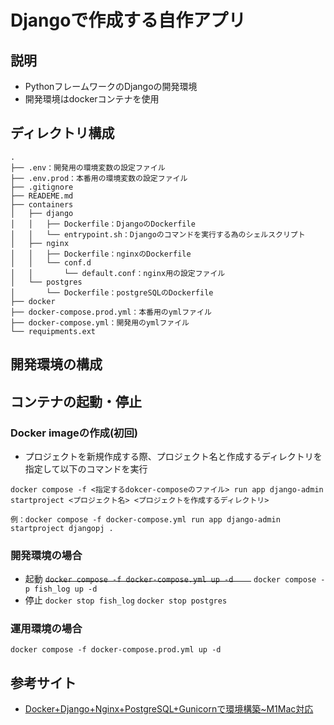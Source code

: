 # Djangoで作成する自作アプリ
## 説明
- PythonフレームワークのDjangoの開発環境
- 開発環境はdockerコンテナを使用

## ディレクトリ構成
```
.
├── .env：開発用の環境変数の設定ファイル
├── .env.prod：本番用の環境変数の設定ファイル
├── .gitignore
├── READEME.md
├── containers
│   ├── django
│   │   ├── Dockerfile：DjangoのDockerfile
│   │   └── entrypoint.sh：Djangoのコマンドを実行する為のシェルスクリプト
│   ├── nginx
│   │   ├── Dockerfile：nginxのDockerfile
│   │   └── conf.d
│   │       └── default.conf：nginx用の設定ファイル
│   └── postgres
│       └── Dockerfile：postgreSQLのDockerfile
├── docker
├── docker-compose.prod.yml：本番用のymlファイル
├── docker-compose.yml：開発用のymlファイル
└── requipments.ext
```
## 開発環境の構成


## コンテナの起動・停止
### Docker imageの作成(初回)
- プロジェクトを新規作成する際、プロジェクト名と作成するディレクトリを指定して以下のコマンドを実行
```
docker compose -f <指定するdokcer-composeのファイル> run app django-admin startproject <プロジェクト名> <プロジェクトを作成するディレクトリ>

例：docker compose -f docker-compose.yml run app django-admin startproject djangopj .

```
### 開発環境の場合
- 起動
  ~~`docker compose -f docker-compose.yml up -d    `~~
  `docker compose -p fish_log up -d`
- 停止
  `docker stop fish_log`
  `docker stop postgres`
  

### 運用環境の場合
  `docker compose -f docker-compose.prod.yml up -d    `



## 参考サイト
- [Docker+Django+Nginx+PostgreSQL+Gunicornで環境構築~M1Mac対応](https://qiita.com/shun198/items/ee93c50eac2f7c77e443)